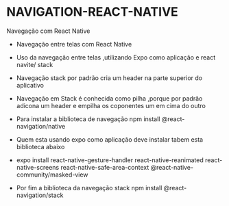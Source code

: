 # NAVIGATION-REACT-NATIVE
Navegação com React Native
- Navegação entre telas com React Native
- Uso da navegação entre telas ,utilizando Expo como aplicação e react navite/ stack
- Navegação stack por padrão cria um header na parte superior do aplicativo
- Navegação em Stack é conhecida como  pilha ,porque por padrão adicona um header e empilha os coponentes um em cima do outro

- Para instalar a biblioteca de navegação   npm install @react-navigation/native
- Quem esta usando expo como aplicação deve instalar tabem esta biblioteca abaixo

- expo install react-native-gesture-handler react-native-reanimated react-native-screens react-native-safe-area-context @react-native-community/masked-view 

- Por fim a biblioteca da navegação stack npm install @react-navigation/stack

